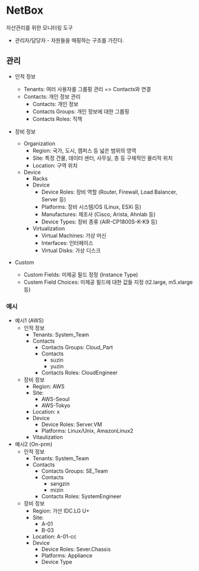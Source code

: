 # NetBox
자산관리를 위한 모니터링 도구
* 관리자/담당자 - 자원들을 매핑하는 구조를 가진다.


## 관리
* 인적 정보
    - Tenants: 여러 사용자를 그룹핑 관리 => Contacts와 연결
    - Contacts: 개인 정보 관리
        - Contacts: 개인 정보
        - Contacts Groups: 개인 정보에 대한 그룹핑
        - Contacts Roles: 직책

* 장비 정보
    - Organization
        - Region: 국가, 도시, 캠퍼스 등 넓은 범위의 영역
        - Site: 특정 건물, 데이터 센터, 사무실, 층 등 구체적인 물리적 위치
        - Location: 구역 위치
    - Device
        - Racks
        - Device
            - Device Roles: 장비 역할 (Router, Firewall, Load Balancer, Server 등)
            - Platforms: 장비 시스템/OS (Linux, ESXi 등)
            - Manufactures: 제조사 (Cisco, Arista, Ahnlab 등)
            - Device Types: 장비 종류 (AIR-CP1800S-K-K9 등)
        - Virtualization
            - Virtual Machines: 가상 머신
            - Interfaces: 인터페이스
            - Virtual Disks: 가상 디스크
* Custom
    - Custom Fields: 미제공 필드 정정 (Instance Type)
    - Custem Field Choices: 미제공 필드에 대한 값들 지정 (t2.large, m5.xlarge 등)



### 예시
- 예시1 (AWS)
    * 인적 정보
        - Tenants: System_Team
        - Contacts
            - Contacts Groups: Cloud_Part
            - Contacts
                - suzin
                - yuzin
            - Contacts Roles: CloudEngineer
    * 장비 정보
        - Region: AWS
        - Site:
            - AWS-Seoul
            - AWS-Tokyo
        - Location: x
        - Device
            - Device Roles: Server.VM
            - Platforms: Linux/Unix, AmazonLinux2
        - Vitaulization
- 예시2 (On-prm)
    * 인적 정보
        - Tenants: System_Team
        - Contacts
            - Contacts Groups: SE_Team
            - Contacts
                - sangzin
                - mizin
            - Contacts Roles: SystemEngineer 
    * 장비 정보
        - Region: 가산 IDC.LG U+
        - Site:
            - A-01
            - B-03
        - Location: A-01-cc
        - Device
            - Device Roles: Sever.Chassis
            - Platforms: Appliance
            - Device Type



